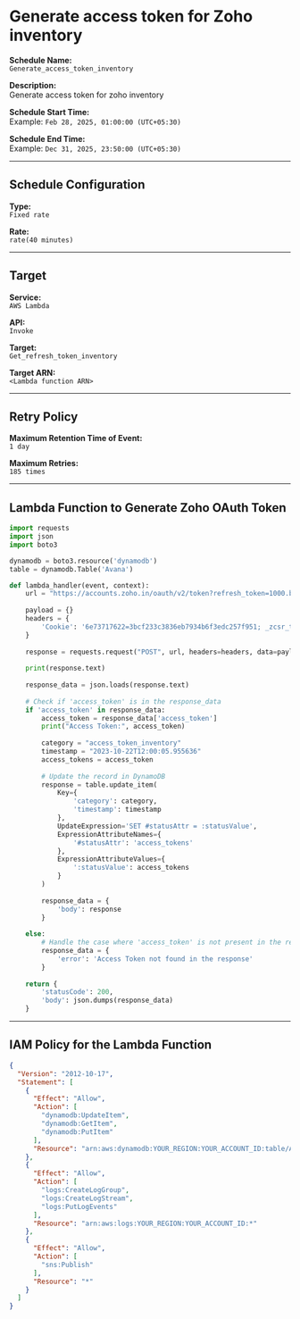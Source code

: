 # Generate access token for Zoho inventory

**Schedule Name:**  
`Generate_access_token_inventory`

**Description:**  
Generate access token for zoho inventory

**Schedule Start Time:**  
Example: `Feb 28, 2025, 01:00:00 (UTC+05:30)`

**Schedule End Time:**  
Example: `Dec 31, 2025, 23:50:00 (UTC+05:30)`

---

## Schedule Configuration

**Type:**  
`Fixed rate`

**Rate:**  
`rate(40 minutes)`

---

## Target

**Service:**  
`AWS Lambda`

**API:**  
`Invoke`

**Target:**  
`Get_refresh_token_inventory`

**Target ARN:**  
`<Lambda function ARN>`

---

## Retry Policy

**Maximum Retention Time of Event:**  
`1 day`

**Maximum Retries:**  
`185 times`

---

## Lambda Function to Generate Zoho OAuth Token

```python
import requests
import json
import boto3

dynamodb = boto3.resource('dynamodb')
table = dynamodb.Table('Avana')

def lambda_handler(event, context):
    url = "https://accounts.zoho.in/oauth/v2/token?refresh_token=1000.b4055cc4bf6841fdc79cdabf7debf246.ce6b1ceaebd16f5b9a1f7c94f7d3abde&client_id=1000.AE5GSW2SAXAEFYHQO8HFVX925F1N0W&client_secret=51ed25b3148f704a6dfefd4055b3dd9e6d9daa4e18&redirect_uri=https://www.google.co.in&grant_type=refresh_token"
    
    payload = {}
    headers = {
        'Cookie': '6e73717622=3bcf233c3836eb7934b6f3edc257f951; _zcsr_tmp=608b44b9-3a64-4d10-a1c2-3323e0dcd07f; iamcsr=608b44b9-3a64-4d10-a1c2-3323e0dcd07f'
    }
    
    response = requests.request("POST", url, headers=headers, data=payload)
    
    print(response.text)
    
    response_data = json.loads(response.text)
    
    # Check if 'access_token' is in the response_data
    if 'access_token' in response_data:
        access_token = response_data['access_token']
        print("Access Token:", access_token)
        
        category = "access_token_inventory"
        timestamp = "2023-10-22T12:00:05.955636"
        access_tokens = access_token
        
        # Update the record in DynamoDB
        response = table.update_item(
            Key={
                'category': category,
                'timestamp': timestamp
            },
            UpdateExpression='SET #statusAttr = :statusValue',
            ExpressionAttributeNames={
                '#statusAttr': 'access_tokens'
            },
            ExpressionAttributeValues={
                ':statusValue': access_tokens
            }
        )
        
        response_data = {
            'body': response
        }
       
    else:
        # Handle the case where 'access_token' is not present in the response
        response_data = {
            'error': 'Access Token not found in the response'
        }
        
    return {
        'statusCode': 200,
        'body': json.dumps(response_data)
    }
```

---

## IAM Policy for the Lambda Function

```json
{
  "Version": "2012-10-17",
  "Statement": [
    {
      "Effect": "Allow",
      "Action": [
        "dynamodb:UpdateItem",
        "dynamodb:GetItem",
        "dynamodb:PutItem"
      ],
      "Resource": "arn:aws:dynamodb:YOUR_REGION:YOUR_ACCOUNT_ID:table/Avana"
    },
    {
      "Effect": "Allow",
      "Action": [
        "logs:CreateLogGroup",
        "logs:CreateLogStream",
        "logs:PutLogEvents"
      ],
      "Resource": "arn:aws:logs:YOUR_REGION:YOUR_ACCOUNT_ID:*"
    },
    {
      "Effect": "Allow",
      "Action": [
        "sns:Publish"
      ],
      "Resource": "*"
    }
  ]
}
```

